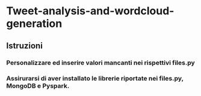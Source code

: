 # Tweet-analysis-and-wordcloud-generation

## Istruzioni
### Personalizzare ed inserire valori mancanti nei rispettivi files.py
### Assirurarsi di aver installato le librerie riportate nei files.py, MongoDB e Pyspark.
